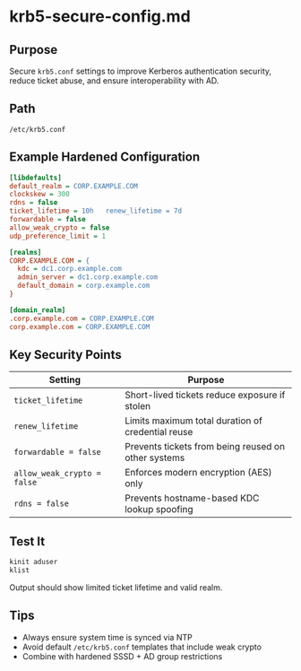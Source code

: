 # krb5-secure-config.md

## Purpose
Secure `krb5.conf` settings to improve Kerberos authentication security, reduce ticket abuse, and ensure interoperability with AD.

## Path
`/etc/krb5.conf`

## Example Hardened Configuration

```ini
[libdefaults]
default_realm = CORP.EXAMPLE.COM
clockskew = 300
rdns = false
ticket_lifetime = 10h	renew_lifetime = 7d
forwardable = false
allow_weak_crypto = false
udp_preference_limit = 1

[realms]
CORP.EXAMPLE.COM = {
  kdc = dc1.corp.example.com
  admin_server = dc1.corp.example.com
  default_domain = corp.example.com
}

[domain_realm]
.corp.example.com = CORP.EXAMPLE.COM
corp.example.com = CORP.EXAMPLE.COM
```

## Key Security Points
| Setting | Purpose |
|---------|---------|
| `ticket_lifetime` | Short-lived tickets reduce exposure if stolen |
| `renew_lifetime` | Limits maximum total duration of credential reuse |
| `forwardable = false` | Prevents tickets from being reused on other systems |
| `allow_weak_crypto = false` | Enforces modern encryption (AES) only |
| `rdns = false` | Prevents hostname-based KDC lookup spoofing |

## Test It
```bash
kinit aduser
klist
```
Output should show limited ticket lifetime and valid realm.

## Tips
- Always ensure system time is synced via NTP
- Avoid default `/etc/krb5.conf` templates that include weak crypto
- Combine with hardened SSSD + AD group restrictions

